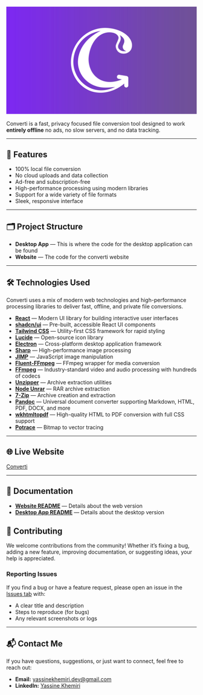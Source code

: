 <p align="center">
  <img src="public/banner.jpg" alt="Converti Logo"/>
</p>


Converti is a fast, privacy focused file conversion tool designed to work **entirely offline** no ads, no slow servers, and no data tracking.

---

## 🌟 Features

- 100% local file conversion
- No cloud uploads and data collection
- Ad-free and subscription-free
- High-performance processing using modern libraries
- Support for a wide variety of file formats
- Sleek, responsive interface

---

## 🗂 Project Structure


- **Desktop App** — This is where the code for the desktop application can be found
- **Website** — The code for the converti website

---

## 🛠 Technologies Used

Converti uses a mix of modern web technologies and high-performance processing libraries to deliver fast, offline, and private file conversions.

- **[React](https://react.dev/)** — Modern UI library for building interactive user interfaces
- **[shadcn/ui](https://ui.shadcn.com/)** — Pre-built, accessible React UI components
- **[Tailwind CSS](https://tailwindcss.com/)** — Utility-first CSS framework for rapid styling
- **[Lucide](https://lucide.dev/)** — Open-source icon library
- **[Electron](https://www.electronjs.org/)** — Cross-platform desktop application framework
- **[Sharp](https://sharp.pixelplumbing.com/)** — High-performance image processing
- **[JIMP](https://www.npmjs.com/package/jimp)** — JavaScript image manipulation
- **[Fluent-FFmpeg](https://www.npmjs.com/package/fluent-ffmpeg)** — FFmpeg wrapper for media conversion
- **[FFmpeg](https://ffmpeg.org/)** — Industry-standard video and audio processing with hundreds of codecs
- **[Unzipper](https://www.npmjs.com/package/unzipper)** — Archive extraction utilities
- **[Node Unrar](https://www.npmjs.com/package/node-unrar)** — RAR archive extraction
- **[7-Zip](https://www.7-zip.org/)** — Archive creation and extraction
- **[Pandoc](https://pandoc.org/)** — Universal document converter supporting Markdown, HTML, PDF, DOCX, and more
- **[wkhtmltopdf](https://wkhtmltopdf.org/)** — High-quality HTML to PDF conversion with full CSS support
- **[Potrace](http://potrace.sourceforge.net/)** — Bitmap to vector tracing
---

## 🌐 Live Website

[Converti](https://converti-five.vercel.app)

---

## 📄 Documentation

- **[Website README](./website/README.md)** — Details about the web version
- **[Desktop App README](./desktop/README.md)** — Details about the desktop version

## 🤝 Contributing

We welcome contributions from the community!
Whether it’s fixing a bug, adding a new feature, improving documentation, or suggesting ideas, your help is appreciated.

### Reporting Issues
If you find a bug or have a feature request, please open an issue in the [Issues tab](../../issues) with:
- A clear title and description
- Steps to reproduce (for bugs)
- Any relevant screenshots or logs

---
## 📬 Contact Me

If you have questions, suggestions, or just want to connect, feel free to reach out:

- **Email:** [yassinekhemiri.dev@gmail.com](mailto:yassinekhemiri.dev@gmail.com)
- **LinkedIn:** [Yassine Khemiri](https://www.linkedin.com/in/yassine-khemiri-a4ba44222/)
